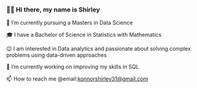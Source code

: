 ### 👋😘 Hi there, my name is Shirley

🌱 I’m currently pursuing a Masters in Data Science

🎓 I have a Bachelor of Science in Statistics with Mathematics

😉 I am interested in Data analytics and passionate about solving complex problems using data-driven approaches

🔭 I’m currently working on improving my skills in SQL 

📫 How to reach me @email:konnorshirley31@gmail.com

<!--
**Shirlsak/Shirlsak** is a ✨ _special_ ✨ repository because its `README.md` (this file) appears on your GitHub profile.

Here are some ideas to get you started:

**- 🔭 I’m currently working on ...
- 🌱 I’m currently learning ...
- 👯 I’m looking to collaborate on ...
- 🤔 I’m looking for help with ...
- 💬 Ask me about ...
- 📫 How to reach me: ...
- 😄 Pronouns: ...
- ⚡ Fun fact: ...
-->
